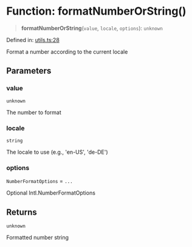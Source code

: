 # Function: formatNumberOrString()

> **formatNumberOrString**(`value`, `locale`, `options`): `unknown`

Defined in: [utils.ts:28](https://github.com/GeoDaCenter/openassistant/blob/2cb8f20a901f3385efeb40778248119c5e49db78/packages/common/src/utils.ts#L28)

Format a number according to the current locale

## Parameters

### value

`unknown`

The number to format

### locale

`string`

The locale to use (e.g., 'en-US', 'de-DE')

### options

`NumberFormatOptions` = `...`

Optional Intl.NumberFormatOptions

## Returns

`unknown`

Formatted number string
